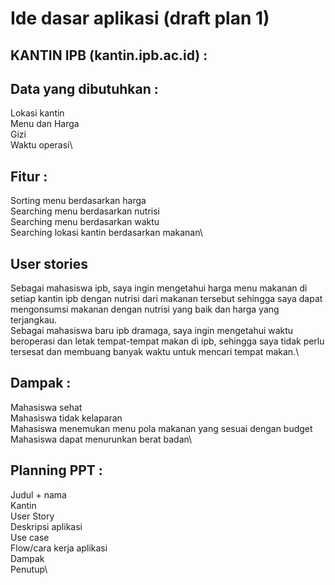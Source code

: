 # Ide dasar aplikasi (draft plan 1) 
## KANTIN IPB (kantin.ipb.ac.id) : 

## Data yang dibutuhkan :
Lokasi kantin\
Menu dan Harga\
Gizi\
Waktu operasi\

## Fitur :
Sorting menu berdasarkan harga\
Searching menu berdasarkan nutrisi\
Searching menu berdasarkan waktu\
Searching lokasi kantin berdasarkan makanan\

## User stories
Sebagai mahasiswa ipb, saya  ingin mengetahui harga menu makanan di setiap kantin ipb dengan nutrisi dari makanan tersebut sehingga saya dapat mengonsumsi makanan dengan nutrisi yang baik dan harga yang terjangkau.\
Sebagai mahasiswa baru ipb dramaga, saya ingin mengetahui waktu beroperasi dan letak tempat-tempat makan di ipb, sehingga saya tidak perlu tersesat dan membuang banyak waktu untuk mencari tempat makan.\

## Dampak :
Mahasiswa sehat\
Mahasiswa tidak kelaparan\
Mahasiswa menemukan menu pola makanan yang sesuai dengan budget\
Mahasiswa dapat menurunkan berat badan\

## Planning PPT :
Judul + nama\
Kantin\
User Story\
Deskripsi aplikasi\
Use case\
Flow/cara kerja aplikasi\
Dampak\
Penutup\
